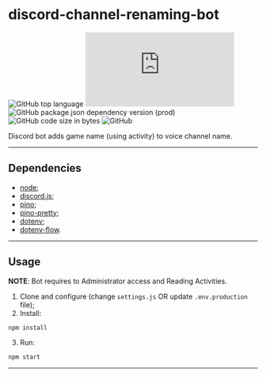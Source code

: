 # discord-channel-renaming-bot

![GitHub top language](https://img.shields.io/github/languages/top/dmytrohoi/discord-channel-renaming-bot) ![GitHub package.json dependency version (prod)](https://img.shields.io/github/package-json/dependency-version/dmytrohoi/discord-channel-renaming-bot/discord.js) ![GitHub package.json dependency version (prod)](https://img.shields.io/github/package-json/dependency-version/dmytrohoi/discord-channel-renaming-bot/pino) ![GitHub code size in bytes](https://img.shields.io/github/languages/code-size/dmytrohoi/discord-channel-renaming-bot) ![GitHub](https://img.shields.io/github/license/dmytrohoi/discord-channel-renaming-bot)


Discord bot adds game name (using activity) to voice channel name.

-----
## Dependencies

- [node](https://nodejs.org/uk/);
- [discord.js](https://discord.js.org/#/);
- [pino](https://getpino.io/#/);
- [pino-pretty](https://github.com/pinojs/pino-pretty);
- [dotenv](https://github.com/motdotla/dotenv);
- [dotenv-flow](https://www.npmjs.com/package/dotenv-flow).

-----
## Usage

 __NOTE__: Bot requires to Administrator access and Reading Activities.

1. Clone and configure (change `settings.js` OR update `.env.production` file);
2. Install:

``` bash
npm install
```
3. Run:
``` bash
npm start
```

-----
